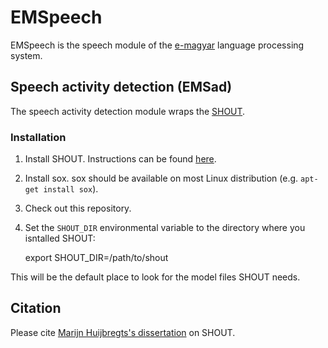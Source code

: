 # EMSpeech

EMSpeech is the speech module of the [e-magyar](http://e-magyar.hu/) language processing system.

## Speech activity detection (EMSad)

The speech activity detection module wraps the [SHOUT](http://shout-toolkit.sourceforge.net/).

### Installation

1. Install SHOUT. Instructions can be found [here](http://shout-toolkit.sourceforge.net/download.html).
1. Install sox. sox should be available on most Linux distribution (e.g. `apt-get install sox`).
1. Check out this repository.
1. Set the `SHOUT_DIR` environmental variable to the directory where you isntalled SHOUT:

    export SHOUT_DIR=/path/to/shout

This will be the default place to look for the model files SHOUT needs.

## Citation

Please cite [Marijn Huijbregts's dissertation](http://shout-toolkit.sourceforge.net/img/thesis_Marijn_Huijbregts.pdf) on SHOUT.

